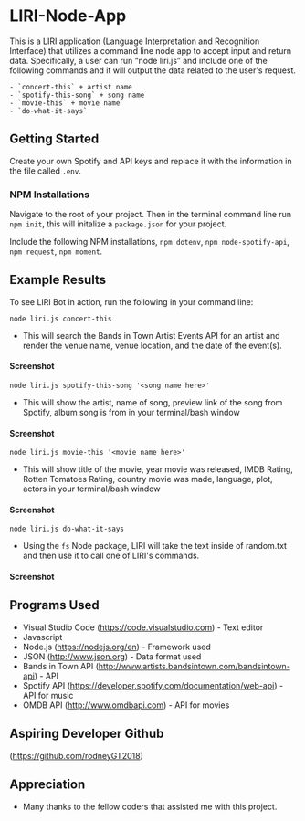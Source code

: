 # LIRI-Node-App
This is a LIRI application (Language Interpretation and Recognition Interface) that utilizes a command line node app to accept input and return data. Specifically, a user can run “node liri.js” and include one of the following commands and it will output the data related to the user's request.

    - `concert-this` + artist name
    - `spotify-this-song` + song name
    - `movie-this` + movie name
    - `do-what-it-says`

## Getting Started

Create your own Spotify and API keys and replace it with the information in the file called `.env`. 


### NPM Installations

Navigate to the root of your project. Then in the terminal command line run `npm init`, this will initalize a `package.json` for your project. 

Include the following NPM installations, `npm dotenv`, `npm node-spotify-api`, `npm request`, `npm moment`.


## Example Results 

To see LIRI Bot in action, run the following in your command line:

`node liri.js concert-this`

   * This will search the Bands in Town Artist Events API for an artist and render the venue name, venue location, and the date of the event(s).

#### Screenshot


`node liri.js spotify-this-song '<song name here>'`

   * This will show the artist, name of song, preview link of the song from Spotify, album song is from in your terminal/bash window

#### Screenshot


 `node liri.js movie-this '<movie name here>'`

   * This will show title of the movie, year movie was released, IMDB Rating, Rotten Tomatoes Rating, country movie was made, language, plot, actors in your terminal/bash window

#### Screenshot


`node liri.js do-what-it-says`
   
* Using the `fs` Node package, LIRI will take the text inside of random.txt and then use it to call one of LIRI's commands.
    
#### Screenshot


## Programs Used

* Visual Studio Code (https://code.visualstudio.com) - Text editor
* Javascript 
* Node.js (https://nodejs.org/en) - Framework used
* JSON (http://www.json.org) - Data format used
* Bands in Town API (http://www.artists.bandsintown.com/bandsintown-api)  - API 
* Spotify API (https://developer.spotify.com/documentation/web-api)  - API for music 
* OMDB API (http://www.omdbapi.com) - API for movies 


## Aspiring Developer Github

(https://github.com/rodneyGT2018)


## Appreciation

* Many thanks to the fellow coders that assisted me with this project.
